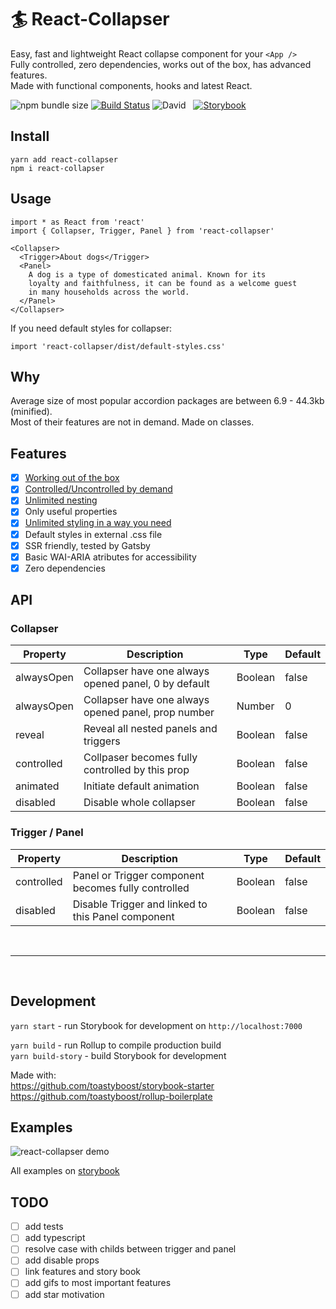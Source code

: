 # 🏄 React-Collapser

Easy, fast and lightweight React collapse component for your `<App />`  
Fully controlled, zero dependencies, works out of the box, has advanced features.  
Made with functional components, hooks and latest React.

![npm bundle size](https://img.shields.io/bundlephobia/min/react-collapser?color=success&label=minified) [![Build Status](https://travis-ci.org/toastyboost/react-collapser.svg?branch=master)](https://travis-ci.org/toastyboost/react-collapser) ![David](https://img.shields.io/david/toastyboost/react-collapser?label=dependencies) &nbsp; [![Storybook](https://cdn.jsdelivr.net/gh/storybookjs/brand@master/badge/badge-storybook.svg)](https://toastyboost.github.io/react-collapser)

## Install

```
yarn add react-collapser
npm i react-collapser
```

## Usage

```
import * as React from 'react'
import { Collapser, Trigger, Panel } from 'react-collapser'

<Collapser>
  <Trigger>About dogs</Trigger>
  <Panel>
    A dog is a type of domesticated animal. Known for its
    loyalty and faithfulness, it can be found as a welcome guest
    in many households across the world.
  </Panel>
</Collapser>
```

If you need default styles for collapser:

```
import 'react-collapser/dist/default-styles.css'
```

## Why

Average size of most popular accordion packages are between 6.9 - 44.3kb (minified).  
Most of their features are not in demand. Made on classes.

## Features

- [x] [Working out of the box](https://toastyboost.github.io/react-collapser/?path=/story/collapser--accordion)
- [x] [Controlled/Uncontrolled by demand](https://toastyboost.github.io/react-collapser/?path=/story/properties--controlled-collapser)
- [x] [Unlimited nesting](https://toastyboost.github.io/react-collapser/?path=/story/inheritance--defaut)
- [x] Only useful properties
- [x] [Unlimited styling in a way you need](https://toastyboost.github.io/react-collapser/?path=/story/styling--styled-components)
- [x] Default styles in external .css file
- [x] SSR friendly, tested by Gatsby
- [x] Basic WAI-ARIA atributes for accessibility
- [x] Zero dependencies

## API

### Collapser

| Property   | Description                                                                              | Type    | Default |
| ---------- | ---------------------------------------------------------------------------------------- | ------- | ------- |
| alwaysOpen | Collapser have one always opened panel, 0 by default&nbsp;&nbsp;&nbsp;&nbsp;&nbsp;&nbsp; | Boolean | false   |
| alwaysOpen | Collapser have one always opened panel, prop number                                      | Number  | 0       |
| reveal     | Reveal all nested panels and triggers                                                    | Boolean | false   |
| controlled | Collpaser becomes fully controlled by this prop                                          | Boolean | false   |
| animated   | Initiate default animation                                                               | Boolean | false   |
| disabled   | Disable whole collapser                                                                  | Boolean | false   |

### Trigger / Panel

| Property   | Description                                                                                                                                        | Type    | Default |
| ---------- | -------------------------------------------------------------------------------------------------------------------------------------------------- | ------- | ------- |
| controlled | Panel or Trigger component becomes fully controlled&nbsp;&nbsp;&nbsp;&nbsp;&nbsp;&nbsp;&nbsp;&nbsp;&nbsp;&nbsp;&nbsp;                              | Boolean | false   |
| disabled   | Disable Trigger and linked to this Panel component&nbsp;&nbsp;&nbsp;&nbsp;&nbsp;&nbsp;&nbsp;&nbsp;&nbsp;&nbsp;&nbsp;&nbsp;&nbsp;&nbsp;&nbsp;&nbsp; | Boolean | false   |

&nbsp;

---

&nbsp;

## Development

`yarn start` - run Storybook for development on `http://localhost:7000`

`yarn build` - run Rollup to compile production build  
`yarn build-story` - build Storybook for development

Made with:  
https://github.com/toastyboost/storybook-starter  
https://github.com/toastyboost/rollup-boilerplate

## Examples

![react-collapser demo](https://toastyboost.github.io/upload/react-collapser-demo.gif)

All examples on [storybook](https://toastyboost.github.io/react-collapser)

## TODO

- [ ] add tests
- [ ] add typescript
- [ ] resolve case with childs between trigger and panel
- [ ] add disable props
- [ ] link features and story book
- [ ] add gifs to most important features
- [ ] add star motivation
